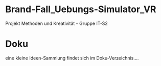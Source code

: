 # Brand-Fall_Uebungs-Simulator_VR
Projekt Methoden und Kreativität - Gruppe IT-S2

# Doku
eine kleine Ideen-Sammlung findet sich im Doku-Verzeichnis....
